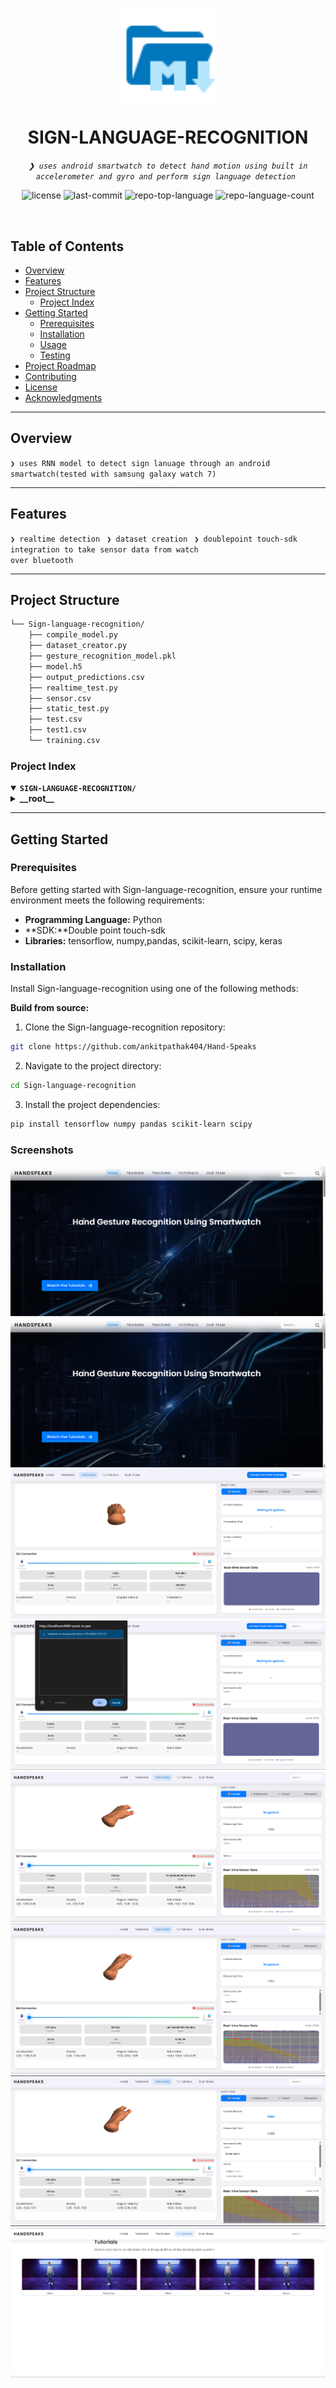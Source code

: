 <p align="center">
    <img src="https://raw.githubusercontent.com/PKief/vscode-material-icon-theme/ec559a9f6bfd399b82bb44393651661b08aaf7ba/icons/folder-markdown-open.svg" align="center" width="30%">
</p>
<p align="center"><h1 align="center">SIGN-LANGUAGE-RECOGNITION</h1></p>
<p align="center">
	<em><code>❯ uses android smartwatch to detect hand motion using built in accelerometer and gyro and perform sign language detection </code></em>
</p>
<p align="center">
	<img src="https://img.shields.io/github/license/ankitpathak2004/Sign-language-recognition?style=default&logo=opensourceinitiative&logoColor=white&color=0080ff" alt="license">
	<img src="https://img.shields.io/github/last-commit/ankitpathak2004/Sign-language-recognition?style=default&logo=git&logoColor=white&color=0080ff" alt="last-commit">
	<img src="https://img.shields.io/github/languages/top/ankitpathak2004/Sign-language-recognition?style=default&color=0080ff" alt="repo-top-language">
	<img src="https://img.shields.io/github/languages/count/ankitpathak2004/Sign-language-recognition?style=default&color=0080ff" alt="repo-language-count">
</p>
<p align="center"><!-- default option, no dependency badges. -->
</p>
<p align="center">
	<!-- default option, no dependency badges. -->
</p>
<br>

##  Table of Contents

- [ Overview](#-overview)
- [ Features](#-features)
- [ Project Structure](#-project-structure)
  - [ Project Index](#-project-index)
- [ Getting Started](#-getting-started)
  - [ Prerequisites](#-prerequisites)
  - [ Installation](#-installation)
  - [ Usage](#-usage)
  - [ Testing](#-testing)
- [ Project Roadmap](#-project-roadmap)
- [ Contributing](#-contributing)
- [ License](#-license)
- [ Acknowledgments](#-acknowledgments)

---

##  Overview

<code>❯ uses RNN model to detect sign lanuage through an android smartwatch(tested with samsung galaxy watch 7) </code>

---

##  Features

<code>❯ realtime detection </code>
<code>❯ dataset creation </code>
<code>❯ doublepoint touch-sdk integration to take sensor data from watch over bluetooth </code>


---

##  Project Structure

```sh
└── Sign-language-recognition/
    ├── compile_model.py
    ├── dataset_creator.py
    ├── gesture_recognition_model.pkl
    ├── model.h5
    ├── output_predictions.csv
    ├── realtime_test.py
    ├── sensor.csv
    ├── static_test.py
    ├── test.csv
    ├── test1.csv
    └── training.csv
```


###  Project Index
<details open>
	<summary><b><code>SIGN-LANGUAGE-RECOGNITION/</code></b></summary>
	<details> <!-- __root__ Submodule -->
		<summary><b>__root__</b></summary>
		<blockquote>
			<table>
			<tr>
				<td><b><a href='https://github.com/dharshan17sn/Hand-Speaks/blob/master/compile_model.py'>compile_model.py</a></b></td>
				<td><code>❯ train the model </code></td>
			</tr>
			<tr>
				<td><b><a href='https://github.com/dharshan17sn/Hand-Speaks/blob/master/dataset_creator.py'>dataset_creator.py</a></b></td>
				<td><code>❯ create dataset </code></td>
			</tr>
			<tr>
				<td><b><a href='https://github.com/dharshan17sn/Hand-Speaks/blob/master/realtime_test.py'>realtime_test.py</a></b></td>
				<td><code>❯ test model on realtime data </code></td>
			</tr>
			<tr>
				<td><b><a href='https://github.com/dharshan17sn/Hand-Speaks/blob/master/static_test.py'>static_test.py</a></b></td>
				<td><code>❯ test model on static data </code></td>
			</tr>
			</table>
		</blockquote>
	</details>
</details>

---
##  Getting Started

###  Prerequisites

Before getting started with Sign-language-recognition, ensure your runtime environment meets the following requirements:

- **Programming Language:** Python
- **SDK:**Double point touch-sdk
- **Libraries:** tensorflow, numpy,pandas, scikit-learn, scipy, keras


###  Installation

Install Sign-language-recognition using one of the following methods:

**Build from source:**

1. Clone the Sign-language-recognition repository:
```sh
git clone https://github.com/ankitpathak404/Hand-Speaks
```

2. Navigate to the project directory:
```sh
cd Sign-language-recognition
```

3. Install the project dependencies:

```sh
pip install tensorflow numpy pandas scikit-learn scipy 
```


### Screenshots
![Screenshot](screenshots/1.png)
![Screenshot](screenshots/1.png)
![Screenshot](screenshots/3.png)
![Screenshot](screenshots/4.png)
![Screenshot](screenshots/5.png)
![Screenshot](screenshots/6.png)
![Screenshot](screenshots/7.png)
![Screenshot](screenshots/8.png)